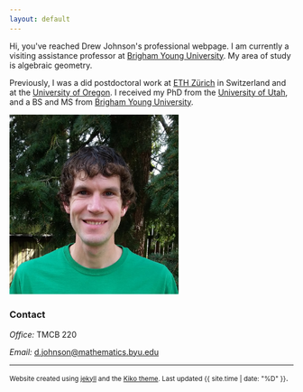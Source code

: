 ```yaml
---
layout: default
---
```


Hi, you've reached Drew Johnson's professional webpage. I am currently a visiting assistance professor at [Brigham Young University](http://math.byu.edu). My area of study is algebraic geometry.

Previously, I was a did postdoctoral work at [ETH Z&uuml;rich](https://www.math.ethz.ch) in Switzerland and at the [University of Oregon](http://math.uoregon.edu). I received my PhD from the [University of Utah](http://math.utah.edu), and a BS and MS from [Brigham Young University](http://math.byu.edu).

<img src="drewjohnsonpic.jpg" alt="Drew Johnson picture" style="width: 300px;"/>

### Contact

*Office:* TMCB 220

*Email:* d.johnson@mathematics.byu.edu

_________________________________________________________________

<small>Website created using [jekyll](https://jekyllrb.com/) and the [Kiko theme](http://themes.jekyllrc.org/kiko/). Last updated {{ site.time | date: "%D" }}</small>.
